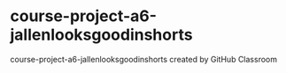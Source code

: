 # course-project-a6-jallenlooksgoodinshorts
course-project-a6-jallenlooksgoodinshorts created by GitHub Classroom
